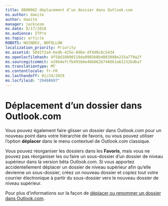```yaml
---
title: 8000062 déplacement d’un dossier dans Outlook.com
ms.author: daeite
author: daeite
manager: jackiesm
ms.date: 9/17/2018
ms.audience: ITPro
ms.topic: article
ROBOTS: NOINDEX, NOFOLLOW
localization_priority: Priority
ms.assetid: 5042f2a4-6edb-425e-8d6e-df4d9c6c5434
ms.openlocfilehash: 4f58d18890119da9903b8b4083988e215a779a2f
ms.sourcegitcommit: e2864efcfb493b6e46b662b746661a61232bdba7
ms.translationtype: MT
ms.contentlocale: fr-FR
ms.lasthandoff: 01/24/2019
ms.locfileid: "29468697"
---
```

# <a name="moving-a-folder-in-outlookcom"></a>Déplacement d’un dossier dans Outlook.com

Vous pouvez également faire glisser un dossier dans Outlook.com pour un nouveau point dans votre hiérarchie de favoris, ou vous pouvez utiliser l’option **déplacer** dans le menu contextuel de Outlook.com classique. 
  
Vous pouvez réorganiser les dossiers dans les **Favoris**, mais vous ne pouvez pas réorganiser les ou faire un sous-dossier d’un dossier de niveau supérieur dans la version bêta Outlook.com. Si vous apportez accidentellement déplacer un dossier de niveau supérieur afin qu’elle devienne un sous-dossier, créez un nouveau dossier et copiez tout votre courrier électronique à partir du sous-dossier vers le nouveau dossier de niveau supérieur. 
  
Pour plus d’informations sur la façon de [déplacer ou renommer un dossier dans Outlook.com](https://support.office.com/article/c9c66fed-8a7c-426a-afc6-0d46a72080fb).
  

